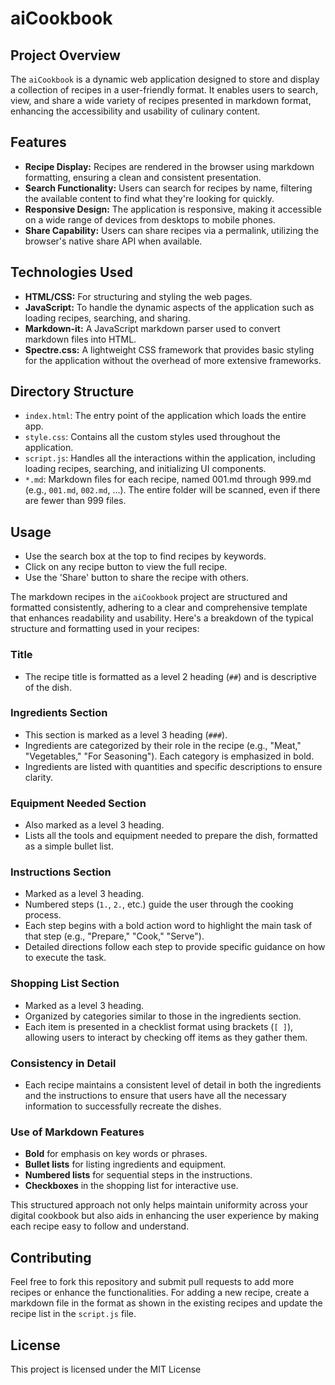 # aiCookbook

## Project Overview
The `aiCookbook` is a dynamic web application designed to store and display a collection of recipes in a user-friendly format. It enables users to search, view, and share a wide variety of recipes presented in markdown format, enhancing the accessibility and usability of culinary content.

## Features
- **Recipe Display:** Recipes are rendered in the browser using markdown formatting, ensuring a clean and consistent presentation.
- **Search Functionality:** Users can search for recipes by name, filtering the available content to find what they're looking for quickly.
- **Responsive Design:** The application is responsive, making it accessible on a wide range of devices from desktops to mobile phones.
- **Share Capability:** Users can share recipes via a permalink, utilizing the browser's native share API when available.

## Technologies Used
- **HTML/CSS:** For structuring and styling the web pages.
- **JavaScript:** To handle the dynamic aspects of the application such as loading recipes, searching, and sharing.
- **Markdown-it:** A JavaScript markdown parser used to convert markdown files into HTML.
- **Spectre.css:** A lightweight CSS framework that provides basic styling for the application without the overhead of more extensive frameworks.

## Directory Structure
- `index.html`: The entry point of the application which loads the entire app.
- `style.css`: Contains all the custom styles used throughout the application.
- `script.js`: Handles all the interactions within the application, including loading recipes, searching, and initializing UI components.
- `*.md`: Markdown files for each recipe, named 001.md through 999.md (e.g., `001.md`, `002.md`, ...).
The entire folder will be scanned, even if there are fewer than 999 files.

## Usage
- Use the search box at the top to find recipes by keywords.
- Click on any recipe button to view the full recipe.
- Use the 'Share' button to share the recipe with others.

The markdown recipes in the `aiCookbook` project are structured and formatted consistently, adhering to a clear and comprehensive template that enhances readability and usability. Here's a breakdown of the typical structure and formatting used in your recipes:

### Title
- The recipe title is formatted as a level 2 heading (`##`) and is descriptive of the dish.

### Ingredients Section
- This section is marked as a level 3 heading (`###`).
- Ingredients are categorized by their role in the recipe (e.g., "Meat," "Vegetables," "For Seasoning"). Each category is emphasized in bold.
- Ingredients are listed with quantities and specific descriptions to ensure clarity.

### Equipment Needed Section
- Also marked as a level 3 heading.
- Lists all the tools and equipment needed to prepare the dish, formatted as a simple bullet list.

### Instructions Section
- Marked as a level 3 heading.
- Numbered steps (`1.`, `2.`, etc.) guide the user through the cooking process.
- Each step begins with a bold action word to highlight the main task of that step (e.g., "Prepare," "Cook," "Serve").
- Detailed directions follow each step to provide specific guidance on how to execute the task.

### Shopping List Section
- Marked as a level 3 heading.
- Organized by categories similar to those in the ingredients section.
- Each item is presented in a checklist format using brackets (`[ ]`), allowing users to interact by checking off items as they gather them.

### Consistency in Detail
- Each recipe maintains a consistent level of detail in both the ingredients and the instructions to ensure that users have all the necessary information to successfully recreate the dishes.

### Use of Markdown Features
- **Bold** for emphasis on key words or phrases.
- **Bullet lists** for listing ingredients and equipment.
- **Numbered lists** for sequential steps in the instructions.
- **Checkboxes** in the shopping list for interactive use.

This structured approach not only helps maintain uniformity across your digital cookbook but also aids in enhancing the user experience by making each recipe easy to follow and understand.

## Contributing
Feel free to fork this repository and submit pull requests to add more recipes or enhance the functionalities. For adding a new recipe, create a markdown file in the format as shown in the existing recipes and update the recipe list in the `script.js` file.

## License
This project is licensed under the MIT License